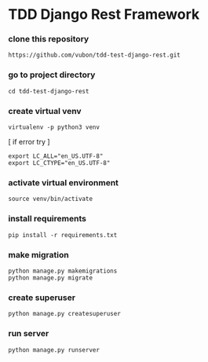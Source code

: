 # TDD Django Rest Framework

### clone this repository 
`https://github.com/vubon/tdd-test-django-rest.git`

### go to project directory
`cd tdd-test-django-rest`

### create virtual venv

`virtualenv -p python3 venv`

[ if error try ]
```
export LC_ALL="en_US.UTF-8"
export LC_CTYPE="en_US.UTF-8"

```

### activate virtual environment
`source venv/bin/activate`



### install requirements
`pip install -r requirements.txt`



### make migration
```
python manage.py makemigrations
python manage.py migrate
```

### create superuser
`python manage.py createsuperuser`


### run server

`python manage.py runserver`
